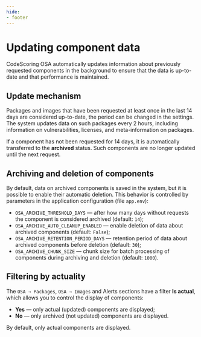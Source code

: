 ```yaml
---
hide:
- footer
---
```


# Updating component data

CodeScoring OSA automatically updates information about previously requested components in the background to ensure that the data is up-to-date and that performance is maintained.

## Update mechanism

Packages and images that have been requested at least once in the last 14 days are considered up-to-date, the period can be changed in the settings. The system updates data on such packages every 2 hours, including information on vulnerabilities, licenses, and meta-information on packages.

If a component has not been requested for 14 days, it is automatically transferred to the **archived** status. Such components are no longer updated until the next request.

## Archiving and deletion of components

By default, data on archived components is saved in the system, but it is possible to enable their automatic deletion. This behavior is controlled by parameters in the application configuration (file `app.env`):

- `OSA_ARCHIVE_THRESHOLD_DAYS` — after how many days without requests the component is considered archived (default: `14`);
- `OSA_ARCHIVE_AUTO_CLEANUP_ENABLED` — enable deletion of data about archived components (default: `False`);
- `OSA_ARCHIVE_RETENTION_PERIOD_DAYS` — retention period of data about archived components before deletion (default: `30`);
- `OSA_ARCHIVE_CHUNK_SIZE` — chunk size for batch processing of components during archiving and deletion (default: `1000`).

## Filtering by actuality

The `OSA → Packages`, `OSA → Images` and Alerts sections have a filter **Is actual**, which allows you to control the display of components:

- **Yes** — only actual (updated) components are displayed;
- **No** — only archived (not updated) components are displayed.

By default, only actual components are displayed.